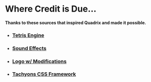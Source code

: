 # Where Credit is Due...
#### Thanks to these sources that inspired Quadrix and made it possible.

* ### [Tetris Engine](http://codeincomplete.com/posts/javascript-tetris/)

* ### [Sound Effects](https://www.sounds-resource.com/pc_computer/tetriszone/sound/586/)

* ### [Logo w/ Modifications](https://www.vecteezy.com/vector-art/117341-free-gaming-joystick-sticker-icons)

* ### [Tachyons CSS Framework](https://tachyons.io/)
